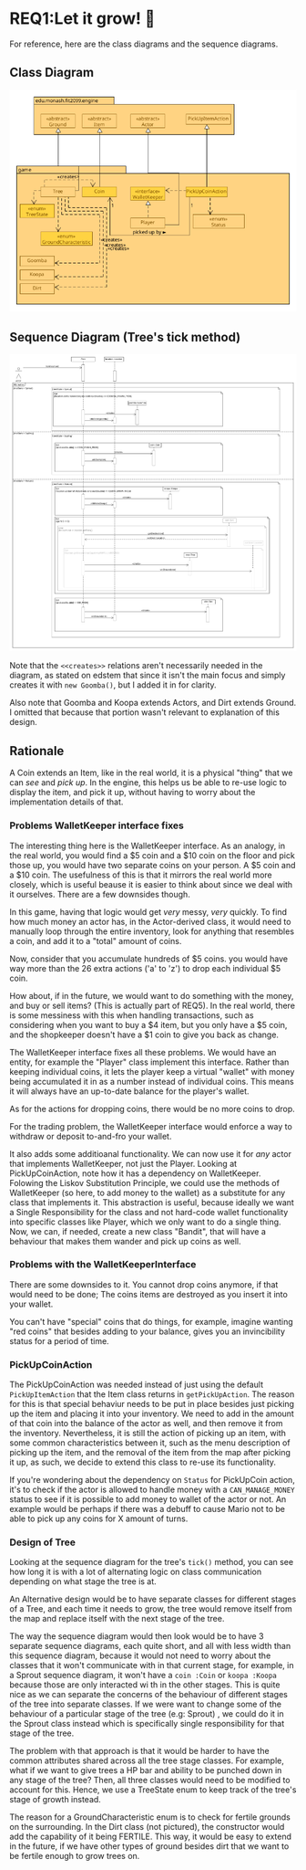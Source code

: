# REQ1:Let it grow! :deciduous_tree:

For reference, here are the class diagrams and the sequence diagrams.

## Class Diagram

![req1 class diagram](./REQ1_class.png "REQ1 Class Diagram")

## Sequence Diagram (Tree's tick method)

![req1 sequence diagram](./REQ1_sequence.png "REQ1 Sequence Diagram")

Note that the `<<creates>>` relations aren't necessarily needed in the diagram,
as stated on edstem that since it isn't the main focus and simply creates it
with `new Goomba()`, but I added it in for clarity.

Also note that Goomba and Koopa extends Actors, and Dirt extends Ground. I
omitted that because that portion wasn't relevant to explanation of this
design.

## Rationale

A Coin extends an Item, like in the real world, it is a physical "thing" that
we can _see_ and _pick up_. In the engine, this helps us be able to re-use logic to
display the item, and pick it up, without having to worry about the
implementation details of that.

### Problems WalletKeeper interface fixes

The interesting thing here is the WalletKeeper interface. As an analogy,
in the real world, you would find a $5 coin and a $10 coin on the floor and
pick those up, you would have two separate coins on your person. A $5 coin and
a $10 coin. The usefulness of this is that it mirrors the real world more
closely, which is useful beause it is easier to think about since we deal with
it ourselves. There are a few downsides though.

In this game, having that logic would get _very_ messy, _very_ quickly. To find
how much money an actor has, in the Actor-derived class, it would need to
manually loop through the entire inventory, look for anything that resembles a
coin, and add it to a "total" amount of coins.

Now, consider that you accumulate hundreds of $5 coins. you would have way more
than the 26 extra actions ('a' to 'z') to drop each individual $5 coin.

How about, if in the future, we would want to do something with the money, and
buy or sell items? (This is actually part of REQ5). In the real world, there is
some messiness with this when handling transactions, such as considering when
you want to buy a $4 item, but you only have a $5 coin, and the shopkeeper
doesn't have a $1 coin to give you back as change.

The WalletKeeper interface fixes all these problems. We would have an entity,
for example the "Player" class implement this interface. Rather than keeping
individual coins, it lets the player keep a virtual "wallet" with money
being accumulated it in as a number instead of individual coins. This means
it will always have an up-to-date balance for the player's wallet.

As for the actions for dropping coins, there would be no more coins to drop.

For the trading problem, the WalletKeeper interface would enforce
a way to withdraw or deposit to-and-fro your wallet.

It also adds some additioanal functionality. We can now use it for _any_ actor
that implements WalletKeeper, not just the Player. Looking at PickUpCoinAction,
note how it has a dependency on WalletKeeper. Folowing the Liskov Substitution
Principle, we could use the methods of WalletKeeper (so here, to add money
to the wallet) as a substitute for any class that implements it. This
abstraction is useful, because ideally we want a Single Responsibility for the
class and not hard-code wallet functionality into specific classes like Player,
which we only want to do a single thing. Now, we can, if needed, create a new
class "Bandit", that will have a behaviour that makes them wander and pick up coins
as well.

### Problems with the WalletKeeperInterface

There are some downsides to it. You cannot drop coins anymore, if that would
need to be done; The coins items are destroyed as you insert it into your wallet.

You can't have "special" coins that do things, for example, imagine wanting "red coins"
that besides adding to your balance, gives you an invincibility status
for a period of time.

### PickUpCoinAction

The PickUpCoinAction was needed instead of just using the default
`PickUpItemAction` that the Item class returns in `getPickUpAction`.
The reason for this is that special behaviur needs to be put in place besides
just picking up the item and placing it into your inventory. We need to add in
the amount of that coin into the balance of the actor as well, and then remove
it from the inventory. Nevertheless, it is still the action of picking up an
item, with some common characteristics between it, such as the menu description
of picking up the item, and the removal of the item from the map after picking
it up, as such, we decide to extend this class to re-use its functionality.

If you're wondering about the dependency on `Status` for PickUpCoin action,
it's to check if the actor is allowed to handle money with a `CAN_MANAGE_MONEY`
status to see if it is possible to add money to wallet of the actor or not. An
example would be perhaps if there was a debuff to cause Mario not to be able to
pick up any coins for X amount of turns.

### Design of Tree

Looking at the sequence diagram for the tree's `tick()` method, you can see how
long it is with a lot of alternating logic on class communication depending on what
stage the tree is at.

An Alternative design would be to have separate classes for different stages of
a Tree, and each time it needs to grow, the tree would remove itself from the
map and replace itself with the next stage of the tree.

The way the sequence diagram would then look would be to have 3
separate sequence diagrams, each quite short, and all with less width than this
sequence diagram, because it would not need to worry about the classes that it
won't communicate with in that current stage, for example, in a Sprout sequence
diagram, it won't have a `coin :Coin` or `koopa :Koopa` because those are only
interacted wi th in the other stages. This is quite nice as we can separate the
concerns of the behaviour of different stages of the tree into separate
classes. If we were want to change some of the behaviour of a particular stage
of the tree (e.g: Sprout) , we could do it in the Sprout class instead which is specifically
single responsibility for that stage of the tree.

The problem with that approach is that it would be harder to have the common
attributes shared across all the tree stage classes. For example, what if we
want to give trees a HP bar and ability to be punched down in any stage of the
tree? Then, all three classes would need to be modified to account for this.
Hence, we use a TreeState enum to keep track of the tree's stage of growth
instead.

The reason for a GroundCharacteristic enum is to check for fertile grounds
on the surrounding. In the Dirt class (not pictured), the constructor would
add the capability of it being FERTILE. This way, it would be easy to extend in
the future, if we have other types of ground besides dirt that we want to be
fertile enough to grow trees on.
